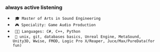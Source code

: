### always active listening

- <code> 🎓 Master of Arts in Sound Engineering </code>
- <code> 🎮 Speciality: Game Audio Production </code>
- <code> 🧑‍💻 Languages: C#, C++, Python </code>
- <code> 🔨 unix, git, databases basics, Unreal Engine, MetaSound, Unity3D, Wwise, FMOD, Logic Pro X/Reaper, Juce/Max/PureData(for fun) </code>


<!--
- 🔭 
- 📫 How to reach me: ...
- ⚡ Fun fact: ...
-->

